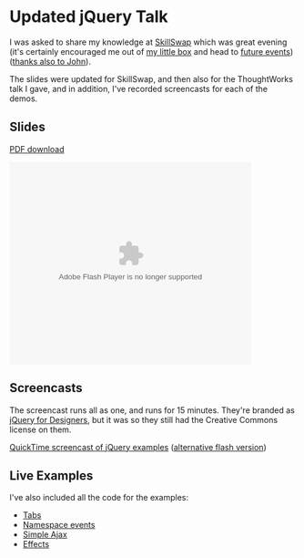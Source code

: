 # Updated jQuery Talk

I was asked to share my knowledge at [SkillSwap](http://skillswap-brighton.org/ "SkillSwap Brighton") which was great evening (it's certainly encouraged me out of [my little box](http://www.flickr.com/photos/remysharp/2324926736/in/set-72157600666145464/) and head to [future events](http://upcoming.yahoo.com/event/535879/)) ([thanks also to  John](http://remysharp.com/2008/03/13/presenting-jquery-at-qcon/#comment-54923)).

The slides were updated for SkillSwap, and then also for the ThoughtWorks talk I gave, and in addition, I've recorded screencasts for each of the demos.


<!--more-->

## Slides

[PDF download](http://remysharp.com/downloads/dom-toolkit-jquery.pdf)

<div style="width:425px;text-align:left" id="__ss_310357">
  <object style="margin:0px" width="425" height="355">
    <param name="movie" value="http://static.slideshare.net/swf/ssplayer2.swf?doc=dom-scripting-toolkit-jquery-1205765318674445-2"/>
    <param name="allowFullScreen" value="true" />
    <param name="allowScriptAccess" value="always" />
    <embed src="http://static.slideshare.net/swf/ssplayer2.swf?doc=dom-scripting-toolkit-jquery-1205765318674445-2" type="application/x-shockwave-flash" allowscriptaccess="always" allowfullscreen="true" width="425" height="355"></embed>
  </object>
</div>

## Screencasts

The screencast runs all as one, and runs for 15 minutes.  They're branded as [jQuery for Designers](http://jqueryfordesigners.com/ "jQuery for Designers - Tutorials and screencasts"), but it was so they still had the Creative Commons license on them.

[QuickTime screencast of jQuery examples](http://jqueryfordesigners.com/media/jquery-examples.mov) ([alternative flash version](http://jqueryfordesigners.com/video.php?f=jquery-examples.flv))

## Live Examples

I've also included all the code for the examples:

* [Tabs](http://remysharp.com/demo/dom-toolkit/tabs.html)
* [Namespace events](http://remysharp.com/demo/dom-toolkit/namespace-events.html)
* [Simple Ajax](http://remysharp.com/demo/dom-toolkit/load.html)
* [Effects](http://remysharp.com/demo/dom-toolkit/effects.html)